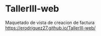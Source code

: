 # TallerIII-web
Maquetado de vista de creacion de factura
https://erodriguez27.github.io/TallerIII-web/
